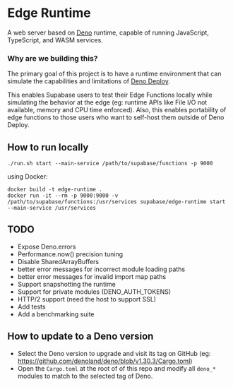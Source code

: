 # Edge Runtime

A web server based on [Deno](https://deno.land) runtime, capable of running JavaScript, TypeScript, and WASM services.

### Why are we building this?

The primary goal of this project is to have a runtime environment that can simulate the capabilities and limitations of [Deno Deploy](https://deno.com/deploy).

This enables Supabase users to test their Edge Functions locally while simulating the behavior at the edge (eg: runtime APIs like File I/O not available, memory and CPU time enforced).
Also, this enables portability of edge functions to those users who want to self-host them outside of Deno Deploy.

## How to run locally

```
./run.sh start --main-service /path/to/supabase/functions -p 9000
```

using Docker:

```
docker build -t edge-runtime .
docker run -it --rm -p 9000:9000 -v /path/to/supabase/functions:/usr/services supabase/edge-runtime start --main-service /usr/services
```

## TODO

* Expose Deno.errors
* Performance.now() precision tuning
* Disable SharedArrayBuffers
* better error messages for incorrect module loading paths
* better error messages for invalid import map paths
* Support snapshotting the runtime
* Support for private modules (DENO_AUTH_TOKENS)
* HTTP/2 support (need the host to support SSL)
* Add tests
* Add a benchmarking suite

## How to update to a Deno version

* Select the Deno version to upgrade and visit its tag on GitHub (eg: https://github.com/denoland/deno/blob/v1.30.3/Cargo.toml)
* Open the `Cargo.toml` at the root of of this repo and modify all `deno_*` modules to match to the selected tag of Deno.
